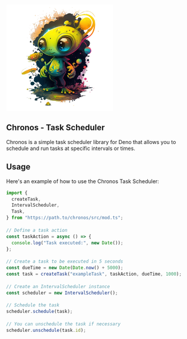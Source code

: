 ![chronos](https://raw.githubusercontent.com/sust4in/chronos/master/chronos.png)

## Chronos - Task Scheduler

Chronos is a simple task scheduler library for Deno that allows you to schedule
and run tasks at specific intervals or times.

## Usage

Here's an example of how to use the Chronos Task Scheduler:

```typescript
import {
  createTask,
  IntervalScheduler,
  Task,
} from "https://path.to/chronos/src/mod.ts";

// Define a task action
const taskAction = async () => {
  console.log("Task executed:", new Date());
};

// Create a task to be executed in 5 seconds
const dueTime = new Date(Date.now() + 5000);
const task = createTask("exampleTask", taskAction, dueTime, 1000);

// Create an IntervalScheduler instance
const scheduler = new IntervalScheduler();

// Schedule the task
scheduler.schedule(task);

// You can unschedule the task if necessary
scheduler.unschedule(task.id);
```
